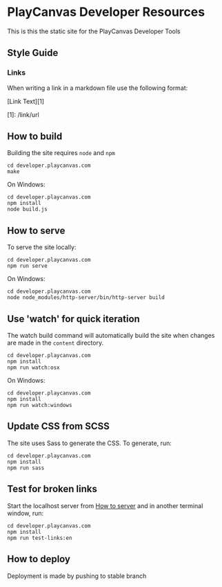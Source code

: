 # PlayCanvas Developer Resources

This is this the static site for the PlayCanvas Developer Tools

## Style Guide

### Links

When writing a link in a markdown file use the following format:

\[Link Text\]\[1\]

\[1\]: /link/url

## How to build

Building the site requires `node` and `npm`

    cd developer.playcanvas.com
    make

On Windows:

    cd developer.playcanvas.com
    npm install
    node build.js

## How to serve

To serve the site locally:

    cd developer.playcanvas.com
    npm run serve

On Windows:

    cd developer.playcanvas.com
    node node_modules/http-server/bin/http-server build

## Use 'watch' for quick iteration

The watch build command will automatically build the site when changes are made in the `content` directory.

    cd developer.playcanvas.com
    npm install
    npm run watch:osx

On Windows:

    cd developer.playcanvas.com
    npm install
    npm run watch:windows

## Update CSS from SCSS

The site uses Sass to generate the CSS. To generate, run:

    cd developer.playcanvas.com
    npm install
    npm run sass

## Test for broken links

Start the localhost server from [How to server](#how-to-serve) and in another terminal window, run:

    cd developer.playcanvas.com
    npm install
    npm run test-links:en

## How to deploy

Deployment is made by pushing to stable branch
